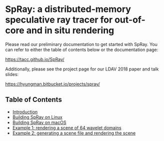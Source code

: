 # SpRay: a distributed-memory speculative ray tracer for out-of-core and in situ rendering

Please read our preliminary documentation to get started with SpRay. You can refer to either the table of contents below or the documentation page:

https://tacc.github.io/SpRay/

Additionally, please see the project page for our LDAV 2018 paper and talk slides:

https://hyungman.bitbucket.io/projects/spray/

## Table of Contents

- [Introduction](docs/README.md)
- [Building SpRay on Linux](docs/build_linux.md)
- [Building SpRay on macOS](docs/build_mac.md)
- [Example 1: rendering a scene of 64 wavelet domains](docs/example1.md)
- [Example 2: generating a scene file and rendering the scene](docs/example2.md)
